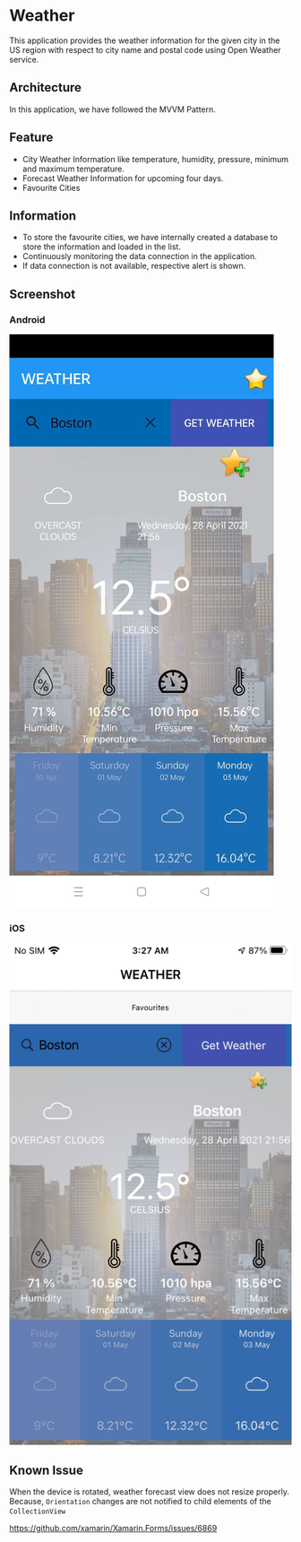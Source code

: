 # Weather
This application provides the weather information for the given city in the US region with respect to city name and postal code using Open Weather service.

## Architecture

In this application, we have followed the MVVM Pattern.

## Feature

* City Weather Information like temperature, humidity, pressure, minimum and maximum temperature.
* Forecast Weather Information for upcoming four days.
* Favourite Cities

## Information

* To store the favourite cities, we have internally created a database to store the information and loaded in the list.
* Continuously monitoring the data connection in the application.
* If data connection is not available, respective alert is shown.

## Screenshot

### Android
<img src="https://github.com/dinesh4official/Weather/blob/main/Screenshot/Weather_Android.png">

### iOS
<img src="https://github.com/dinesh4official/Weather/blob/main/Screenshot/Weather_iOS.png">

## Known Issue
When the device is rotated, weather forecast view does not resize properly. Because, `Orientation` changes are not notified to child elements of the `CollectionView` 

https://github.com/xamarin/Xamarin.Forms/issues/6869
